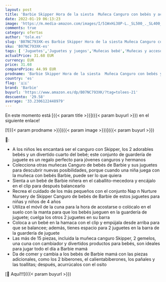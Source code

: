 ```yaml
---
layout: post
title: 'Barbie Skipper Hora de la siesta  Muñeca Canguro con bebés y accesorios  regalo para niñas y niños 3-9 años  Mattel GFL38 '
date: 2022-01-19 06:13:23
image: 'https://m.media-amazon.com/images/I/51WxHi38P-L._SL500_._SL400_.jpg'
comments: true
category: ofertas
author: 'tole.es'
slug: 'B07NC793XK-es Barbie Skipper Hora de la siesta Muñeca Canguro con bebés...'
sku: 'B07NC793XK-es'
tags: [ 'Juguetes','Juguetes y juegos','Muñecas bebé','Muñecas y accesorios','Sets de accesorios','barbie','bebés', ]
actualPrice: 31.68 EUR
currency: EUR
price: 31.68
comparePrice: 44.99 EUR
prodname: 'Barbie Skipper Hora de la siesta  Muñeca Canguro con bebés y accesorios  regalo para niñas y niños 3-9 años  Mattel GFL38 '
country: 'es'
flag: '🇪🇸'
brand: 'Barbie'
buyurl: 'https://www.amazon.es/dp/B07NC793XK/?tag=tolees-21'
descuento: '29.58'
average: '33.2306122448979'
---
```


En este momento está [{{< param title >}}]({{< param buyurl >}}) en el siguiente enlace!

[![{{< param prodname >}}]({{< param image >}})]({{< param buyurl >}})

🔎:

- A los niños les encantará ser el canguro con Skipper, los 2 adorables bebés y un divertido cuarto del bebé; este conjunto de guardería de juguete es un regalo perfecto para jóvenes canguros y hermanos
- Colecciona otras muñecas Canguro de bebés de Barbie y sus juguetes para descubrir nuevas posibilidades, porque cuando una niña juega con la muñeca con bebés Barbie, puede ser lo que quiera
- Sienta a un bebé de Barbie niñera en el caballito-mecedora y encájalo en el clip para después balancearlo
- Recrea el cuidado de los más pequeños con el conjunto Nap n Nurture Nursery de Skipper Canguro de bebés de Barbie de estos juguetes para niñas y niños de 4 años
- Utiliza el móvil de la cuna para la hora de acostarse o colócalo en el suelo con la manta para que los bebés jueguen en la guardería de juguete; cuelga los otros 2 juguetes en su barra
- Coloca a un bebé en la hamaca con el clip y empújala desde arriba para que se balancee; además, tienes espacio para 2 juguetes en la barra de la guardería de juguete
- Las más de 15 piezas, incluida la muñeca canguro Skipper, 2 gemelos, una cuna con cambiador y divertidos productos para bebés, son ideales para jugar todo el día a Barbie mamá
- Da de comer y cambia a los bebés de Barbie mamá con las piezas adicionales, como los 2 biberones, el calientabiberones, los pañales y las toallitas; después, acurrúcalos con el osito

[🛒 Aquí!!!]({{< param buyurl >}})
